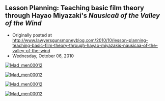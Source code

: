 ## Lesson Planning: Teaching basic film theory through Hayao Miyazaki's <em>Nausicaä of the Valley of the Wind</em>

 * Originally posted at http://www.lawyersgunsmoneyblog.com/2010/10/lesson-planning-teaching-basic-film-theory-through-hayao-miyazakis-nausicaa-of-the-valley-of-the-wind
 * Wednesday, October 06, 2010

[![Mad\_men00012](http://acephalous.typepad.com/.a/6a00d8341c2df453ef0134880506b3970c-500wi "Mad\_men00012")](http://acephalous.typepad.com/.a/6a00d8341c2df453ef0134880506b3970c-popup)  

[![Mad\_men00012](http://acephalous.typepad.com/.a/6a00d8341c2df453ef0134880506f5970c-500wi "Mad\_men00012")](http://acephalous.typepad.com/.a/6a00d8341c2df453ef0134880506f5970c-popup)  

[![Mad\_men00012](http://acephalous.typepad.com/.a/6a00d8341c2df453ef013488050759970c-500wi "Mad\_men00012")](http://acephalous.typepad.com/.a/6a00d8341c2df453ef013488050759970c-popup)  

[![Mad\_men00012](http://acephalous.typepad.com/.a/6a00d8341c2df453ef0133f4e549b2970b-500wi "Mad\_men00012")](http://acephalous.typepad.com/.a/6a00d8341c2df453ef0133f4e549b2970b-popup)